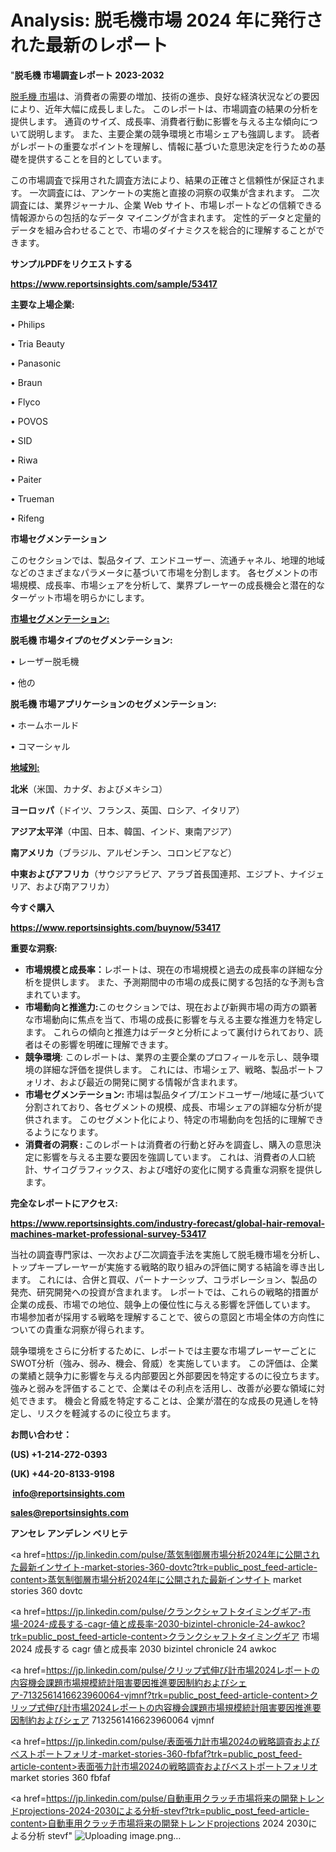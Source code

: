 # Analysis: 脱毛機市場 2024 年に発行された最新のレポート

"<strong>脱毛機 市場調査レポート 2023-2032</strong>

<a href=https://www.reportsinsights.com/sample/53417>脱毛機 市場</a>は、消費者の需要の増加、技術の進歩、良好な経済状況などの要因により、近年大幅に成長しました。 このレポートは、市場調査の結果の分析を提供します。 通貨のサイズ、成長率、消費者行動に影響を与える主な傾向について説明します。 また、主要企業の競争環境と市場シェアも強調します。 読者がレポートの重要なポイントを理解し、情報に基づいた意思決定を行うための基礎を提供することを目的としています。

この市場調査で採用された調査方法により、結果の正確さと信頼性が保証されます。 一次調査には、アンケートの実施と直接の洞察の収集が含まれます。 二次調査には、業界ジャーナル、企業 Web サイト、市場レポートなどの信頼できる情報源からの包括的なデータ マイニングが含まれます。 定性的データと定量的データを組み合わせることで、市場のダイナミクスを総合的に理解することができます。

<strong><b>サンプルPDFをリクエストする</b></strong>

<a href=https://www.reportsinsights.com/sample/53417><strong><u>https://www.reportsinsights.com/sample/53417</u></strong></a>

<strong>主要な上場企業:</strong>

• Philips

• Tria Beauty

• Panasonic

• Braun

• Flyco

• POVOS

• SID

• Riwa

• Paiter

• Trueman

• Rifeng

<strong>市場セグメンテーション</strong>

このセクションでは、製品タイプ、エンドユーザー、流通チャネル、地理的地域などのさまざまなパラメータに基づいて市場を分割します。 各セグメントの市場規模、成長率、市場シェアを分析して、業界プレーヤーの成長機会と潜在的なターゲット市場を明らかにします。

<strong><u>市場セグメンテーション</u></strong><strong><u>:</u></strong>

<strong>脱毛機 市場タイプのセグメンテーション:</strong>

• レーザー脱毛機

• 他の

<strong>脱毛機 市場アプリケーションのセグメンテーション:</strong>

• ホームホールド

• コマーシャル

<strong><u>地域別</u></strong><strong><u>:</u></strong>

<strong>北米</strong>（米国、カナダ、およびメキシコ）

<strong>ヨーロッパ</strong>（ドイツ、フランス、英国、ロシア、イタリア）

<strong>アジア太平洋</strong>（中国、日本、韓国、インド、東南アジア）

<strong>南アメリカ</strong>（ブラジル、アルゼンチン、コロンビアなど）

<strong>中東およびアフリカ</strong>（サウジアラビア、アラブ首長国連邦、エジプト、ナイジェリア、および南アフリカ）

<strong>今すぐ購入</strong>

<a href=https://www.reportsinsights.com/buynow/53417><strong><u>https://www.reportsinsights.com/buynow/53417</u></strong></a>

<strong>重要な洞察:</strong>
<ul>
  <li><strong>市場規模と成長率：</strong>レポートは、現在の市場規模と過去の成長率の詳細な分析を提供します。 また、予測期間中の市場の成長に関する包括的な予測も含まれています。</li>
  <li><strong>市場動向と推進力:</strong>このセクションでは、現在および新興市場の両方の顕著な市場動向に焦点を当て、市場の成長に影響を与える主要な推進力を特定します。 これらの傾向と推進力はデータと分析によって裏付けられており、読者はその影響を明確に理解できます。</li>
  <li><strong>競争環境</strong>: このレポートは、業界の主要企業のプロフィールを示し、競争環境の詳細な評価を提供します。 これには、市場シェア、戦略、製品ポートフォリオ、および最近の開発に関する情報が含まれます。</li>
  <li><strong>市場セグメンテーション: </strong>市場は製品タイプ/エンドユーザー/地域に基づいて分割されており、各セグメントの規模、成長、市場シェアの詳細な分析が提供されます。 このセグメント化により、特定の市場動向を包括的に理解できるようになります。</li>
  <li><strong>消費者の洞察 : </strong>このレポートは消費者の行動と好みを調査し、購入の意思決定に影響を与える主要な要因を強調しています。 これは、消費者の人口統計、サイコグラフィックス、および嗜好の変化に関する貴重な洞察を提供します。</li>
</ul>
<strong>完全なレポートにアクセス:</strong>

<a href=https://www.reportsinsights.com/industry-forecast/global-hair-removal-machines-market-professional-survey-53417><strong><u><b>https://www.reportsinsights.com/industry-forecast/global-hair-removal-machines-market-professional-survey-53417</b></u></strong></a>

当社の調査専門家は、一次および二次調査手法を実施して脱毛機市場を分析し、トップキープレーヤーが実施する戦略的取り組みの評価に関する結論を導き出します。 これには、合併と買収、パートナーシップ、コラボレーション、製品の発売、研究開発への投資が含まれます。 レポートでは、これらの戦略的措置が企業の成長、市場での地位、競争上の優位性に与える影響を評価しています。 市場参加者が採用する戦略を理解することで、彼らの意図と市場全体の方向性についての貴重な洞察が得られます。

競争環境をさらに分析するために、レポートでは主要な市場プレーヤーごとにSWOT分析（強み、弱み、機会、脅威）を実施しています。 この評価は、企業の業績と競争力に影響を与える内部要因と外部要因を特定するのに役立ちます。 強みと弱みを評価することで、企業はその利点を活用し、改善が必要な領域に対処できます。 機会と脅威を特定することは、企業が潜在的な成長の見通しを特定し、リスクを軽減するのに役立ちます。

<strong>お問い合わせ：</strong>

<strong>(US) +1-214-272-0393</strong>

<strong>(UK) +44-20-8133-9198</strong>

<strong> </strong><a href=info@reportsinsights.com><strong><u>info@reportsinsights.com</u></strong></a>

<a href=sales@reportsinsights.com><strong><u>sales@reportsinsights.com</u></strong></a>

<strong>アンセレ アンデレン ベリヒテ</strong>

<a href=https://jp.linkedin.com/pulse/蒸気制御層市場分析2024年に公開された最新インサイト-market-stories-360-dovtc?trk=public_post_feed-article-content>蒸気制御層市場分析2024年に公開された最新インサイト market stories 360 dovtc</a>

<a href=https://jp.linkedin.com/pulse/クランクシャフトタイミングギア-市場-2024-成長する-cagr-値と成長率-2030-bizintel-chronicle-24-awkoc?trk=public_post_feed-article-content>クランクシャフトタイミングギア 市場 2024 成長する cagr 値と成長率 2030 bizintel chronicle 24 awkoc</a>

<a href=https://jp.linkedin.com/pulse/クリップ式伸び計市場2024レポートの内容機会課題市場規模統計阻害要因推進要因制約およびシェア-7132561416623960064-vjmnf?trk=public_post_feed-article-content>クリップ式伸び計市場2024レポートの内容機会課題市場規模統計阻害要因推進要因制約およびシェア 7132561416623960064 vjmnf</a>

<a href=https://jp.linkedin.com/pulse/表面張力計市場2024の戦略調査およびベストポートフォリオ-market-stories-360-fbfaf?trk=public_post_feed-article-content>表面張力計市場2024の戦略調査およびベストポートフォリオ market stories 360 fbfaf</a>

<a href=https://jp.linkedin.com/pulse/自動車用クラッチ市場将来の開発トレンドprojections-2024-2030による分析-stevf?trk=public_post_feed-article-content>自動車用クラッチ市場将来の開発トレンドprojections 2024 2030による分析 stevf</a>"
![Uploading image.png…]()
